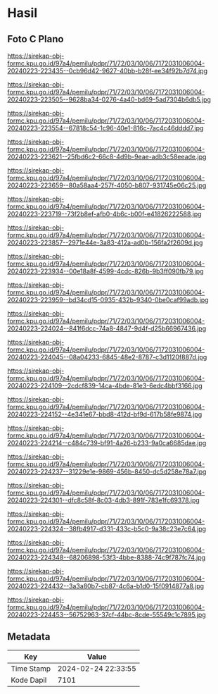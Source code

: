 # Hasil

## Foto C Plano

https://sirekap-obj-formc.kpu.go.id/97a4/pemilu/pdpr/71/72/03/10/06/7172031006004-20240223-223435--0cb96d42-9627-40bb-b28f-ee34f92b7d74.jpg

https://sirekap-obj-formc.kpu.go.id/97a4/pemilu/pdpr/71/72/03/10/06/7172031006004-20240223-223505--9628ba34-0276-4a40-bd69-5ad7304b6db5.jpg

https://sirekap-obj-formc.kpu.go.id/97a4/pemilu/pdpr/71/72/03/10/06/7172031006004-20240223-223554--67818c54-1c96-40e1-816c-7ac4c46dddd7.jpg

https://sirekap-obj-formc.kpu.go.id/97a4/pemilu/pdpr/71/72/03/10/06/7172031006004-20240223-223621--25fbd6c2-66c8-4d9b-9eae-adb3c58eeade.jpg

https://sirekap-obj-formc.kpu.go.id/97a4/pemilu/pdpr/71/72/03/10/06/7172031006004-20240223-223659--80a58aa4-257f-4050-b807-931745e06c25.jpg

https://sirekap-obj-formc.kpu.go.id/97a4/pemilu/pdpr/71/72/03/10/06/7172031006004-20240223-223719--73f2b8ef-afb0-4b6c-b00f-e41826222588.jpg

https://sirekap-obj-formc.kpu.go.id/97a4/pemilu/pdpr/71/72/03/10/06/7172031006004-20240223-223857--2971e44e-3a83-412a-ad0b-156fa2f2609d.jpg

https://sirekap-obj-formc.kpu.go.id/97a4/pemilu/pdpr/71/72/03/10/06/7172031006004-20240223-223934--00e18a8f-4599-4cdc-826b-9b3ff090fb79.jpg

https://sirekap-obj-formc.kpu.go.id/97a4/pemilu/pdpr/71/72/03/10/06/7172031006004-20240223-223959--bd34cd15-0935-432b-9340-0be0caf99adb.jpg

https://sirekap-obj-formc.kpu.go.id/97a4/pemilu/pdpr/71/72/03/10/06/7172031006004-20240223-224024--841f6dcc-74a8-4847-9d4f-d25b66967436.jpg

https://sirekap-obj-formc.kpu.go.id/97a4/pemilu/pdpr/71/72/03/10/06/7172031006004-20240223-224045--08a04233-6845-48e2-8787-c3d1120f887d.jpg

https://sirekap-obj-formc.kpu.go.id/97a4/pemilu/pdpr/71/72/03/10/06/7172031006004-20240223-224109--2cdcf839-14ca-4bde-81e3-6edc4bbf3166.jpg

https://sirekap-obj-formc.kpu.go.id/97a4/pemilu/pdpr/71/72/03/10/06/7172031006004-20240223-224152--4e341e67-bbd8-412d-bf9d-617b58fe9874.jpg

https://sirekap-obj-formc.kpu.go.id/97a4/pemilu/pdpr/71/72/03/10/06/7172031006004-20240223-224214--c484c739-bf91-4a26-b233-9a0ca6685dae.jpg

https://sirekap-obj-formc.kpu.go.id/97a4/pemilu/pdpr/71/72/03/10/06/7172031006004-20240223-224237--31229e1e-9869-456b-8450-dc5d258e78a7.jpg

https://sirekap-obj-formc.kpu.go.id/97a4/pemilu/pdpr/71/72/03/10/06/7172031006004-20240223-224301--dfc8c58f-8c03-4db3-891f-783e1fc69378.jpg

https://sirekap-obj-formc.kpu.go.id/97a4/pemilu/pdpr/71/72/03/10/06/7172031006004-20240223-224324--38fb4917-d331-433c-b5c0-9a38c23e7c64.jpg

https://sirekap-obj-formc.kpu.go.id/97a4/pemilu/pdpr/71/72/03/10/06/7172031006004-20240223-224348--68206898-53f3-4bbe-8388-74c9f787fc74.jpg

https://sirekap-obj-formc.kpu.go.id/97a4/pemilu/pdpr/71/72/03/10/06/7172031006004-20240223-224432--3a3a80b7-cb87-4c6a-b1d0-15f0914877a8.jpg

https://sirekap-obj-formc.kpu.go.id/97a4/pemilu/pdpr/71/72/03/10/06/7172031006004-20240223-224453--56752963-37cf-44bc-8cde-55549c1c7895.jpg


## Metadata

| Key        | Value               |
| ---------- | ------------------- |
| Time Stamp | 2024-02-24 22:33:55 |
| Kode Dapil | 7101                |



